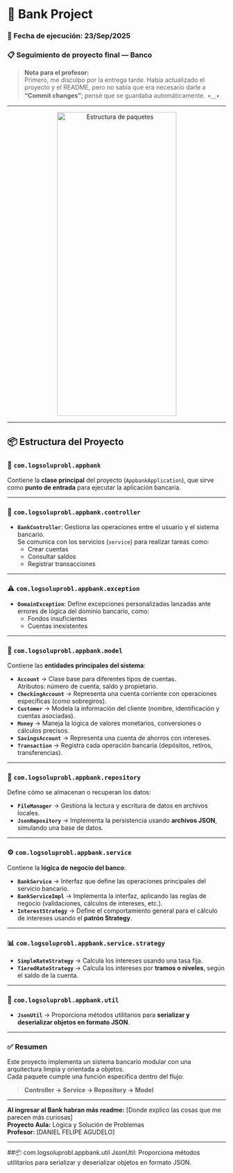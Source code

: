# 🏦 Bank Project  
### 📅 Fecha de ejecución: 23/Sep/2025  
### 📋 Seguimiento de proyecto final — Banco

> **Nota para el profesor:**  
> Primero, me disculpo por la entrega tarde. Había actualizado el proyecto y el README, pero no sabía que era necesario darle a **“Commit changes”**; pensé que se guardaba automáticamente. ◑﹏◐

---

<center>
  <img width="275" height="700" alt="Estructura de paquetes" src="https://github.com/user-attachments/assets/eef16c27-bccb-4de0-8ed9-aa979cd12d45" />
</center>

---

## 📦 Estructura del Proyecto

### 🏁 `com.logsoluprobl.appbank`
Contiene la **clase principal** del proyecto (`AppbankApplication`), que sirve como **punto de entrada** para ejecutar la aplicación bancaria.

---

### 🧭 `com.logsoluprobl.appbank.controller`
- **`BankController`**: Gestiona las operaciones entre el usuario y el sistema bancario.  
  Se comunica con los servicios (`service`) para realizar tareas como:
  - Crear cuentas  
  - Consultar saldos  
  - Registrar transacciones

---

### ⚠️ `com.logsoluprobl.appbank.exception`
- **`DomainException`**: Define excepciones personalizadas lanzadas ante errores de lógica del dominio bancario, como:
  - Fondos insuficientes  
  - Cuentas inexistentes  

---

### 🧩 `com.logsoluprobl.appbank.model`
Contiene las **entidades principales del sistema**:

- **`Account`** → Clase base para diferentes tipos de cuentas.  
  Atributos: número de cuenta, saldo y propietario.
- **`CheckingAccount`** → Representa una cuenta corriente con operaciones específicas (como sobregiros).
- **`Customer`** → Modela la información del cliente (nombre, identificación y cuentas asociadas).
- **`Money`** → Maneja la lógica de valores monetarios, conversiones o cálculos precisos.
- **`SavingsAccount`** → Representa una cuenta de ahorros con intereses.
- **`Transaction`** → Registra cada operación bancaria (depósitos, retiros, transferencias).

---

### 💾 `com.logsoluprobl.appbank.repository`
Define cómo se almacenan o recuperan los datos:

- **`FileManager`** → Gestiona la lectura y escritura de datos en archivos locales.  
- **`JsonRepository`** → Implementa la persistencia usando **archivos JSON**, simulando una base de datos.

---

### ⚙️ `com.logsoluprobl.appbank.service`
Contiene la **lógica de negocio del banco**:

- **`BankService`** → Interfaz que define las operaciones principales del servicio bancario.  
- **`BankServiceImpl`** → Implementa la interfaz, aplicando las reglas de negocio (validaciones, cálculos de intereses, etc.).  
- **`InterestStrategy`** → Define el comportamiento general para el cálculo de intereses usando el **patrón Strategy**.

---

### 📊 `com.logsoluprobl.appbank.service.strategy`
- **`SimpleRateStrategy`** → Calcula los intereses usando una tasa fija.  
- **`TieredRateStrategy`** → Calcula los intereses por **tramos o niveles**, según el saldo de la cuenta.

---

### 🧰 `com.logsoluprobl.appbank.util`
- **`JsonUtil`** → Proporciona métodos utilitarios para **serializar y deserializar objetos en formato JSON**.

---

### ✅ Resumen
Este proyecto implementa un sistema bancario modular con una arquitectura limpia y orientada a objetos.  
Cada paquete cumple una función específica dentro del flujo:
> **Controller → Service → Repository → Model**

---

**Al ingresar al Bank habran más readme:** [Donde explico las cosas que me parecen más curiosas]  
**Proyecto Aula:** Lógica y Solución de Problemas  
**Profesor:** [DANIEL FELIPE AGUDELO]

---


##📦 com.logsoluprobl.appbank.util
JsonUtil: Proporciona métodos utilitarios para serializar y deserializar objetos en formato JSON.


